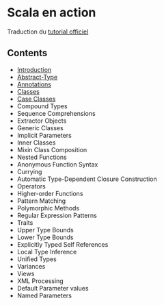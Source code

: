 # Scala en action

Traduction du [tutorial officiel](http://docs.scala-lang.org/tutorials/)

## Contents

* [Introduction](https://github.com/tsalmon/Scala-documentation-francaise/blob/master/pages/Introduction.md)
* [Abstract-Type](https://github.com/tsalmon/Scala-documentation-francaise/blob/master/pages/Abstracts-types.md)
* [Annotations](https://github.com/tsalmon/Scala-documentation-francaise/blob/master/pages/Annotation.md)
* [Classes](https://github.com/tsalmon/Scala-tutorial-officiel-fr/blob/master/pages/Classes.md)
* [Case Classes](https://github.com/tsalmon/Scala-tutorial-officiel-fr/blob/master/pages/Case-classes.md)
* Compound Types
* Sequence Comprehensions
* Extractor Objects
* Generic Classes
* Implicit Parameters
* Inner Classes
* Mixin Class Composition
* Nested Functions
* Anonymous Function Syntax
* Currying
* Automatic Type-Dependent Closure Construction
* Operators
* Higher-order Functions
* Pattern Matching
* Polymorphic Methods
* Regular Expression Patterns
* Traits
* Upper Type Bounds
* Lower Type Bounds
* Explicitly Typed Self References
* Local Type Inference
* Unified Types
* Variances
* Views
* XML Processing
* Default Parameter values
* Named Parameters
